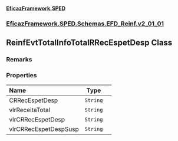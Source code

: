 #### [EficazFramework.SPED](EficazFrameworkSPED.md 'EficazFramework SPED')
### [EficazFramework.SPED.Schemas.EFD_Reinf.v2_01_01](EficazFramework.SPED.Schemas.EFD_Reinf.v2_01_01.md 'EficazFramework.SPED.Schemas.EFD_Reinf.v2_01_01')

## ReinfEvtTotalInfoTotalRRecEspetDesp Class

### Remarks
### Properties

| Name | Type | |
| :--- | :---: | :--- |
| CRRecEspetDesp | `String` |  |
| vlrReceitaTotal | `String` |  |
| vlrCRRecEspetDesp | `String` |  |
| vlrCRRecEspetDespSusp | `String` |  |
